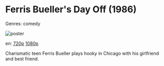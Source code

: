 # Ferris Bueller's Day Off (1986)

Genres: comedy

![poster](http://image.tmdb.org/t/p/w500/kto49vDiSzooEdy4WQH2RtaC9oP.jpg)

en:
  [720p](magnet:?xt=urn:btih:BC9C6A72B61C4CCA8F31B4115B0A47545CC25F6D&tr=udp://glotorrents.pw:6969/announce&tr=udp://tracker.opentrackr.org:1337/announce&tr=udp://torrent.gresille.org:80/announce&tr=udp://tracker.openbittorrent.com:80&tr=udp://tracker.coppersurfer.tk:6969&tr=udp://tracker.leechers-paradise.org:6969&tr=udp://p4p.arenabg.ch:1337&tr=udp://tracker.internetwarriors.net:1337)
  [1080p](magnet:?xt=urn:btih:31BC3E21742F05F99149B4E52BAD3A59B55C1761&tr=udp://glotorrents.pw:6969/announce&tr=udp://tracker.opentrackr.org:1337/announce&tr=udp://torrent.gresille.org:80/announce&tr=udp://tracker.openbittorrent.com:80&tr=udp://tracker.coppersurfer.tk:6969&tr=udp://tracker.leechers-paradise.org:6969&tr=udp://p4p.arenabg.ch:1337&tr=udp://tracker.internetwarriors.net:1337)
  


Charismatic teen Ferris Bueller plays hooky in Chicago with his girlfriend and best friend.
